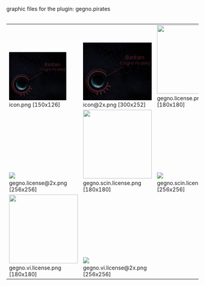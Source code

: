 graphic files for the plugin: gegno.pirates<br>
<br>
<table>
	<tr valign="bottom">
		<td><a href="https://github.com/zuckung/endless-sky-plugins/blob/main/myplugins/gegno.pirates/icon.png"><img src="https://raw.githubusercontent.com/zuckung/endless-sky-plugins/refs/heads/main/myplugins/gegno.pirates/icon.png" width="150" height="126"></a><br>
		icon.png [150x126]</td>
		<td><a href="https://github.com/zuckung/endless-sky-plugins/blob/main/myplugins/gegno.pirates/icon@2x.png"><img src="https://raw.githubusercontent.com/zuckung/endless-sky-plugins/refs/heads/main/myplugins/gegno.pirates/icon@2x.png" width="200"></a><br>
		icon@2x.png [300x252]</td>
		<td><a href="https://github.com/zuckung/endless-sky-plugins/blob/main/myplugins/gegno.pirates/images/outfit/gegno.license.png"><img src="https://raw.githubusercontent.com/zuckung/endless-sky-plugins/refs/heads/main/myplugins/gegno.pirates/images/outfit/gegno.license.png" width="180" height="180"></a><br>
		gegno.license.png [180x180]</td>
	</tr>
	<tr valign="bottom">
		<td><a href="https://github.com/zuckung/endless-sky-plugins/blob/main/myplugins/gegno.pirates/images/outfit/gegno.license@2x.png"><img src="https://raw.githubusercontent.com/zuckung/endless-sky-plugins/refs/heads/main/myplugins/gegno.pirates/images/outfit/gegno.license@2x.png" height="200"></a><br>
		gegno.license@2x.png [256x256]</td>
		<td><a href="https://github.com/zuckung/endless-sky-plugins/blob/main/myplugins/gegno.pirates/images/outfit/gegno.scin.license.png"><img src="https://raw.githubusercontent.com/zuckung/endless-sky-plugins/refs/heads/main/myplugins/gegno.pirates/images/outfit/gegno.scin.license.png" width="180" height="180"></a><br>
		gegno.scin.license.png [180x180]</td>
		<td><a href="https://github.com/zuckung/endless-sky-plugins/blob/main/myplugins/gegno.pirates/images/outfit/gegno.scin.license@2x.png"><img src="https://raw.githubusercontent.com/zuckung/endless-sky-plugins/refs/heads/main/myplugins/gegno.pirates/images/outfit/gegno.scin.license@2x.png" height="200"></a><br>
		gegno.scin.license@2x.png [256x256]</td>
	</tr>
	<tr valign="bottom">
		<td><a href="https://github.com/zuckung/endless-sky-plugins/blob/main/myplugins/gegno.pirates/images/outfit/gegno.vi.license.png"><img src="https://raw.githubusercontent.com/zuckung/endless-sky-plugins/refs/heads/main/myplugins/gegno.pirates/images/outfit/gegno.vi.license.png" width="180" height="180"></a><br>
		gegno.vi.license.png [180x180]</td>
		<td><a href="https://github.com/zuckung/endless-sky-plugins/blob/main/myplugins/gegno.pirates/images/outfit/gegno.vi.license@2x.png"><img src="https://raw.githubusercontent.com/zuckung/endless-sky-plugins/refs/heads/main/myplugins/gegno.pirates/images/outfit/gegno.vi.license@2x.png" height="200"></a><br>
		gegno.vi.license@2x.png [256x256]</td>
		<td></td>
	</tr>
</table>
